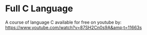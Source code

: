 # Full C Language 
A course of language C available for free on youtube by: https://www.youtube.com/watch?v=87SH2Cn0s9A&amp;t=11663s
